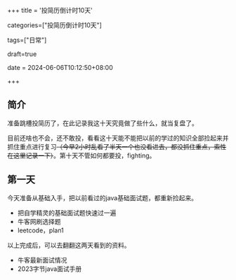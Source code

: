 +++
title = '投简历倒计时10天'

categories=["投简历倒计时10天"]

tags=["日常"]

draft=true

date = 2024-06-06T10:12:50+08:00

+++

## 简介

准备跳槽投简历了，在此记录我这十天究竟做了些什么，就当复盘了。

目前还啥也不会，还不敢投，看看这十天能不能把以前的学过的知识全部捡起来并抓住重点进行复习~~（今早2小时乱看了半天一个也没看进去，都没抓住重点，索性在这里记录一下）~~。第十天不管如何都要投，fighting。

## 第一天

今天准备从基础入手，把以前看过的java基础面试题，都重新捡起来。

- 把自学精灵的基础面试题快速过一遍
- 牛客网刷选择题
- leetcode，plan1

以上完成后，可以去翻翻这两天看到的资料。

- 牛客最新面试情况
- 2023字节java面试手册
